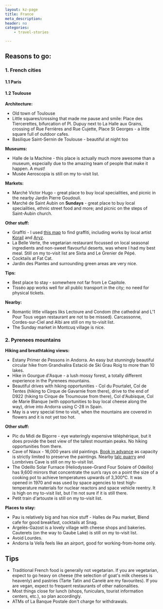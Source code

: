 ```yaml
---
layout: kz-page
title: France
meta_description: 
header: no
categories:
    - travel-stories

---
```


## Reasons to go:

### 1. French cities

#### 1.1 Paris

#### 1.2 Toulouse

**Architecture:** 
* Old town of Toulouse
* Little squares/crossing that made me pause and smile: Place des Tiercerettes, bifurcation of Pl. Dupuy next to La Halle aux Grains, crossing of Rue Ferrières and Rue Cujette, Place St Georges - a little square full of outdoor cafes.
* Basilique Saint-Sernin de Toulouse - beautiful at night too

**Museums:**
* Halle de la Machine - this place is actually much more awesome than a museum, especially due to the amazing team of people that make it happen. A must!
* Musée Aeroscopia is still on my to-visit list.

**Markets:**
* Marché Victor Hugo - great place to buy local specialities, and picnic in the nearby Jardin Pierre Goudouli.
* Marché de Saint Aubin on **Sundays** - great place to buy local specialities, ethnic street food and more; and picnic on the steps of Saint-Aubin church.

**Other stuff:**
* Graffiti - I used [this map](https://vagabundler.com/france/streetart-map-toulouse/) to find graffiti, including works by local artist [Korail](https://korail.one/outside/) and [Aryz](https://www.aryz.es/outdoor).
* La Belle Verte, the vegetarian restaurant focussed on local seasonal ingredients and non-sweet flavourful deserts, was where I had my best meal. Still on my to-visit list are Sixta and Le Grenier de Pépé.
* Cocktails at Fat Cat. 
* Jardin des Plantes and surrounding green areas are very nice.

**Tips:**
* Best place to stay - somewhere not far from Le Capitole.
* Tisséo app works well for all public transport in the city; no need for physical tickets.

**Nearby:**
* Romantic little villages liks Lectoure and Condom (the cathedral and L'1 Pour Tous vegan restaurant are not to be missed). Carcassonne, Cordes-sur-Ciel and Albi are still on my to-visit list.
* The Sunday market in Montcuq village is nice. 


### <a name="pyrenees"></a> 2. Pyrenees mountains

**Hiking and breathtaking views:** 
* Estany Primer de Pessons in Andorra. An easy but stunningly beautiful circular hike from Grandvalira Estació de Ski Grau Roig to more than 10 lakes.
* Hike in Gourgue d'Asque - a lush mossy forest, a totally different experience in the Pyrenees mountains.
* Beautiful drives with hiking opportunities - Col du Pourtalet, Col de Tentes (hiking to Cirque de Gavarnie from there), drive to the end of D922 (hiking to Cirque de Troumouse from there), Col d'Aubisque, Col de Marie Blanque (with opportunities to buy local cheese along the way), drive into Andorra using C-28 in Spain.
* May is a very special time to visit, when the mountains are covered in flowers and it is not yet too hot.

**Other stuff:**
* Pic du Midi de Bigorre - eye wateringly expensive téléphérique, but it does provide the best view of the tallest mountain peaks. No hiking opportunities from there. 
* Cave of Niaux - 16,000 years old paintings. [Book in advance](https://sites-touristiques-ariege.oxygeno.fr/?categorie=GN) as capacity is strictly limited to preserve the paintings. Nearby [talc quarry]( https://www.ariege.com/en/discover-ariege/geology/trimouns-talc-quarry) and Lombrives Cave is still on my to-visit list.
* The Odeillo Solar Furnace (Heliodyssee-Grand Four Solaire of Odeillo) has 9,600 mirrors that concentrate the sun’s rays on a point the size of a cooking pot to achieve temperatures upwards of 3,300&#x2103;. It was opened in 1970 and was used by space agencies to test high-temperature materials for nuclear reactors and space vehicle reentry. It is high on my to-visit list, but I'm not sure if it is still there.
* Petit train d'artouste is still on my to-visit list.

**Places to stay:**
* Pau is relatively big and has nice stuff - Halles de Pau market, Blend cafe for good breakfast, cocktails at Snag.
* Argelès-Gazost is a lovely village with cheese shops and bakeries. Cauterets (on the way to Gaube Lake) is still on my to-visit list.
* Avoid Lourdes. 
* Andorra la Vella feels like an airport, good for working-from-home only.



## Tips

* Traditional French food is generally not vegetarian. If you are vegetarian, expect to go heavy on cheese (the selection of goat's milk cheeses is heavenly) and pastries (Tarte Tatin and Canelé are my favourites). If you are vegan, expect to frequent restaurants of other nationalities.
* Most things close for lunch (shops, funiculars, tourist information centers, etc.), so plan accordingly.
* ATMs of La Banque Postale don't charge for withdrawals.
